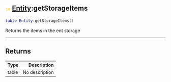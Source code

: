 ## ![shared](.gitbook/assets/shared.png) [Entity](./readme/Entity/README.md):getStorageItems

```lua
table Entity:getStorageItems()
```

Returns the items in the ent storage

------
## Returns

| Type   | Description |
| ------ | ----------: |
| table | No description |

